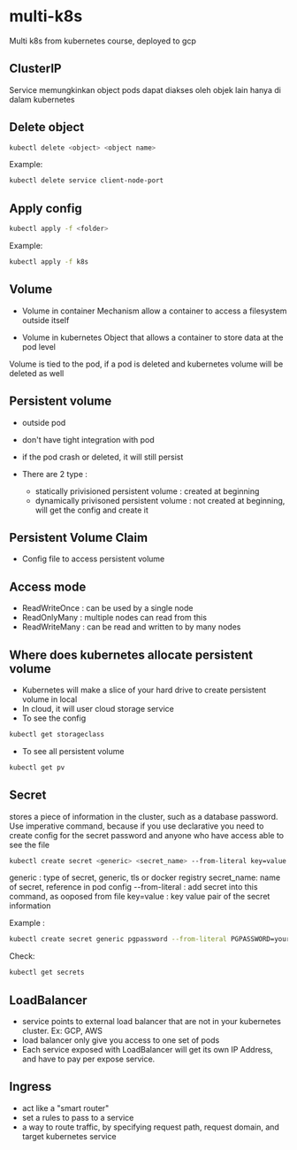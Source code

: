 # multi-k8s
Multi k8s from kubernetes course, deployed to gcp

## ClusterIP

Service memungkinkan object pods dapat diakses oleh objek lain hanya di dalam kubernetes

## Delete object

```sh
kubectl delete <object> <object name>
```

Example:
```sh
kubectl delete service client-node-port
```

## Apply config

```sh
kubectl apply -f <folder>
```

Example:
```sh
kubectl apply -f k8s
```

## Volume 

* Volume in container
Mechanism allow a container to access a filesystem outside itself

* Volume in kubernetes
Object that allows a container to store data at the pod level

Volume is tied to the pod, if a pod is deleted and kubernetes volume will be deleted as well


## Persistent volume
- outside pod
- don't have tight integration with pod
- if the pod crash or deleted, it will still persist
- There are 2 type :
    
    * statically privisioned persistent volume : created at beginning
    * dynamically privisoned persistent volume : not created at beginning, will get the config and create it

## Persistent Volume Claim
- Config file to access persistent volume

## Access mode
- ReadWriteOnce : can be used by a single node
- ReadOnlyMany : multiple nodes can read from this
- ReadWriteMany : can be read and written to by many nodes

## Where does kubernetes allocate persistent volume
- Kubernetes will make a slice of your hard drive to create persistent volume in local
- In cloud, it will user cloud storage service
- To see the config

```sh
kubectl get storageclass
```

- To see all persistent volume

```sh
kubectl get pv
```

## Secret
stores a piece of information in the cluster, such as a database password. Use imperative command, because if you use declarative you need to create config for the secret password and anyone who have access able to see the file

```sh
kubectl create secret <generic> <secret_name> --from-literal key=value
```

generic : type of secret, generic, tls or docker registry
secret_name: name of secret, reference in pod config
--from-literal : add secret into this command, as ooposed from file
key=value : key value pair of the secret information

Example : 
```sh
kubectl create secret generic pgpassword --from-literal PGPASSWORD=yourpassword
```

Check:
```sh
kubectl get secrets
```

## LoadBalancer

- service points to external load balancer that are not in your kubernetes cluster. Ex: GCP, AWS
- load balancer only give you access to one set of pods
- Each service exposed with LoadBalancer will get its own IP Address, and have to pay per expose service.

## Ingress
- act like a "smart router"
- set a rules to pass to a service
- a way to route traffic, by specifying request path, request domain, and target kubernetes service